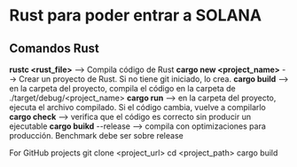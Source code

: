 <h1>Rust para poder entrar a SOLANA</h1>

<h2>Comandos Rust</h2>

<strong>rustc <rust_file></strong> --> Compila código de Rust
<strong>cargo new <project_name></strong> --> Crear un proyecto de Rust. Si no tiene git iniciado, lo crea.
<strong>cargo build</strong> --> en la carpeta del proyecto, compila el código en la carpeta de ./target/debug/<project_name>
<strong>cargo run</strong> --> en la carpeta del proyecto, ejecuta el archivo compilado. Si el código cambia, vuelve a compilarlo
<strong>cargo check</strong> --> verifica que el código es correcto sin producir un ejecutable
<strong>cargo buikd</strong> --release --> compila con optimizaciones para producción. Benchmark debe ser sobre release

For GitHub projects
git clone <project_url>
cd <project_path>
cargo build